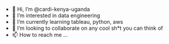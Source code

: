 - 👋 Hi, I’m @cardi-kenya-uganda
- 👀 I’m interested in data engineering
- 🌱 I’m currently learning tableau, python, aws
- 💞️ I’m looking to collaborate on any cool sh*t you can think of
- 📫 How to reach me ...

<!---
cardi-kenya-uganda/cardi-kenya-uganda is a ✨ special ✨ repository because its `README.md` (this file) appears on your GitHub profile.
You can click the Preview link to take a look at your changes.
--->
